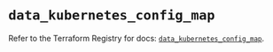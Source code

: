 # `data_kubernetes_config_map`

Refer to the Terraform Registry for docs: [`data_kubernetes_config_map`](https://registry.terraform.io/providers/hashicorp/kubernetes/2.38.0/docs/data-sources/config_map).
